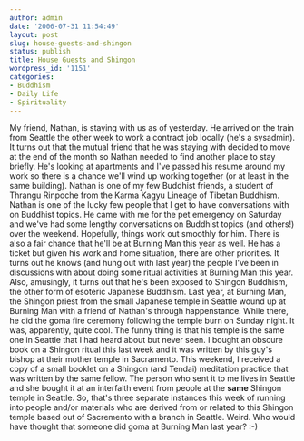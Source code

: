 ```yaml
---
author: admin
date: '2006-07-31 11:54:49'
layout: post
slug: house-guests-and-shingon
status: publish
title: House Guests and Shingon
wordpress_id: '1151'
categories:
- Buddhism
- Daily Life
- Spirituality
---
```


My friend, Nathan, is staying with us as of yesterday. He arrived on the
train from Seattle the other week to work a contract job locally (he's a
sysadmin). It turns out that the mutual friend that he was staying with
decided to move at the end of the month so Nathan needed to find another
place to stay briefly. He's looking at apartments and I've passed his
resume around my work so there is a chance we'll wind up working
together (or at least in the same building). Nathan is one of my few
Buddhist friends, a student of Thrangu Rinpoche from the Karma Kagyu
Lineage of Tibetan Buddhism. Nathan is one of the lucky few people that
I get to have conversations with on Buddhist topics. He came with me for
the pet emergency on Saturday and we've had some lengthy conversations
on Buddhist topics (and others!) over the weekend. Hopefully, things
work out smoothly for him. There is also a fair chance that he'll be at
Burning Man this year as well. He has a ticket but given his work and
home situation, there are other priorities. It turns out he knows (and
hung out with last year) the people I've been in discussions with about
doing some ritual activities at Burning Man this year. Also, amusingly,
it turns out that he's been exposed to Shingon Buddhism, the other form
of esoteric Japanese Buddhism. Last year, at Burning Man, the Shingon
priest from the small Japanese temple in Seattle wound up at Burning Man
with a friend of Nathan's through happenstance. While there, he did the
goma fire ceremony following the temple burn on Sunday night. It was,
apparently, quite cool. The funny thing is that his temple is the same
one in Seattle that I had heard about but never seen. I bought an
obscure book on a Shingon ritual this last week and it was written by
this guy's bishop at their mother temple in Sacramento. This weekend, I
received a copy of a small booklet on a Shingon (and Tendai) meditation
practice that was written by the same fellow. The person who sent it to
me lives in Seattle and she bought it at an interfaith event from people
at the **same** Shingon temple in Seattle. So, that's three separate
instances this week of running into people and/or materials who are
derived from or related to this Shingon temple based out of Sacremento
with a branch in Seattle. Weird. Who would have thought that someone did
goma at Burning Man last year? :-)
